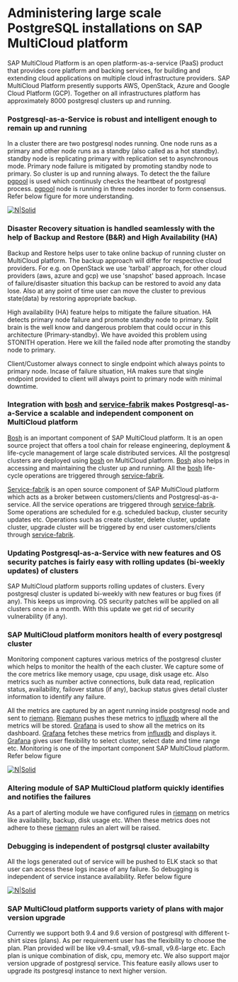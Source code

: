 # Administering large scale PostgreSQL installations on SAP MultiCloud platform

SAP MultiCloud Platform is an open platform-as-a-service (PaaS) product that provides core platform and backing services, for building and extending cloud applications on multiple cloud infrastructure providers. SAP MultiCloud Platform presently supports AWS, OpenStack, Azure and Google Cloud Platform (GCP). Together on all infrastructures platform has approximately 8000 postgresql clusters up and running.

### Postgresql-as-a-Service is robust and intelligent enough to remain up and running

In a cluster there are two postgresql nodes running. One node runs as a primary and other node runs as a standby (also called as a hot standby). standby node is replicating primary with replication set to asynchronous mode. Primary node failure is mitigated by promoting standby node to primary. So cluster is up and running always. To detect the the failure [pgpool] is used which continusly checks the heartbeat of postgresql process. [pgpool] node is running in three nodes inorder to form consensus. Refer below figure for more understanding.

[![N|Solid](https://github.com/dbossap/dbos-performance/blob/master/clusterSetup2.png?raw=true)](https://nodesource.com/products/nsolid)

### Disaster Recovery situation is handled seamlessly with the help of Backup and Restore (B&R) and High Availability (HA)

Backup and Restore helps user to take online backup of running cluster on MultiCloud platform. The backup approach will differ for respective cloud providers. For e.g. on OpenStack we use 'tarball' approach, for other cloud providers (aws, azure and gcp) we use 'snapshot' based approach. Incase of failure/disaster situation this backup can be restored to avoid any data lose. Also at any point of time user can move the cluster to previous state(data) by restoring appropriate backup.

High availability (HA) feature helps to mitigate the failure situation. HA detects primary node failure and promote standby node to primary. Split brain is the well know and dangerous problem that could occur in this architecture (Primary-standby). We have avoided this problem using STONITH operation. Here we kill the failed node after promoting the standby node to primary.

Client/Customer always connect to single endpoint which always points to primary node. Incase of failure situation, HA makes sure that single endpoint provided to client will always point to primary node with minimal downtime.

### Integration with [bosh] and [service-fabrik] makes Postgresql-as-a-Service a scalable and independent component on MultiCloud platform

[Bosh] is an important component of SAP MultiCloud platform. It is an open source project that offers a tool chain for release engineering, deployment & life-cycle management of large scale distributed services. All the postgresql clusters are deployed using [bosh] on MultiCloud platform. [Bosh] also helps in accessing and maintaining the cluster up and running. All the [bosh] life-cycle operations are triggered through [service-fabrik].

[Service-fabrik] is an open source component of SAP MultiCloud platform which acts as a broker between customers/clients and Postgresql-as-a-service. All the service operations are triggered through [service-fabrik]. Some operations are scheduled for e.g. scheduled backup, cluster security updates etc. Operations such as create cluster, delete cluster, update cluster, upgrade cluster will be triggered by end user customers/clients through [service-fabrik].

### Updating Postgresql-as-a-Service with new features and OS security patches is fairly easy with rolling updates (bi-weekly updates) of clusters

SAP MultiCloud platform supports rolling updates of clusters. Every postgresql cluster is updated bi-weekly with new features or bug fixes (if any). This keeps us improving. 
OS security patches will be applied on all clusters once in a month. With this update we get rid of security vulnerability (if any).

### SAP MultiCloud platform monitors health of every postgresql cluster

Monitoring component captures various metrics of the postgresql cluster which helps to monitor the health of the each cluster. We capture some of the core metrics like memory usage, cpu usage, disk usage etc. Also metrics such as number active connections, bulk data read, replication status, availability, failover status (if any), backup status gives detail cluster information to identify any failure.

All the metrics are captured by an agent running inside postgresql node and sent to [riemann]. [Riemann] pushes these metrics to [influxdb] where all the metrics will be stored. [Grafana] is used to show all the metrics on its dashboard. [Grafana] fetches these metrics from [influxdb] and displays it. [Grafana] gives user flexibility to select cluster, select date and time range etc. Monitoring is one of the important component SAP MultiCloud platform. Refer below figure

[![N|Solid](https://github.com/dbossap/dbos-performance/blob/master/grafana.png?raw=true)](https://nodesource.com/products/nsolid)


### Altering module of SAP MultiCloud platform quickly identifies and notifies the failures

As a part of alerting module we have configured rules in [riemann] on metrics like availability, backup, disk usage etc. When these metrics does not adhere to these [riemann] rules an alert will be raised.

### Debugging is independent of postgrsql cluster availabilty

All the logs generated out of service will be pushed to ELK stack so that user can access these logs incase of any failure. So debugging is independent of service instance availability. Refer below figure

[![N|Solid](https://github.com/dbossap/dbos-performance/blob/master/kibana.png?raw=true)](https://nodesource.com/products/nsolid)

### SAP MultiCloud platform supports variety of plans with major version upgrade

Currently we support both 9.4 and 9.6 version  of postgresql with different t-shirt sizes (plans). As per requirement user has the flexibility to choose the plan. Plan provided will be like v9.4-small, v9.6-small, v9.6-large etc. Each plan is unique combination of disk, cpu, memory etc. 
We also support major version upgrade of postgresql service. This feature easily allows user to upgrade its postgresql instance to next higher version.

[//]: # (These are reference links used in the body of this note and get stripped out when the markdown processor does its job. There is no need to format nicely because it shouldn't be seen. Thanks SO - http://stackoverflow.com/questions/4823468/store-comments-in-markdown-syntax)

   [aws]: <https://aws.amazon.com>
   [azure]: <https://azure.microsoft.com/en-us/>
   [gcp]: <https://cloud.google.com/>
   [openstack]: <https://www.openstack.org/>
   [bosh]: <https://github.com/joemccann/dillinger>
   [pgpool]: <https://github.com/joemccann/dillinger.git>
   [grafana]: <https://grafana.com/>
   [riemann]: <http://riemann.io/>
   [influxdb]: <https://www.influxdata.com/time-series-platform/influxdb/>
   [service-fabrik]: <https://github.com/cloudfoundry-incubator/service-fabrik-broker>

